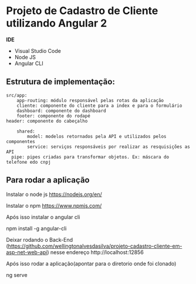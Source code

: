 # Projeto de Cadastro de Cliente utilizando Angular 2

**IDE**
* Visual Studio Code
* Node JS
* Angular CLI

## Estrutura de implementação:

	src/app:
		app-routing: módulo responsável pelas rotas da aplicação
		cliente: componente do cliente para a index e para o formulário
		dashboard: componente do dashboard
		footer: componente do rodapé
    header: componente do cabeçalho   
		
		shared:
			model: modelos retornados pela API e utilizados pelos componentes
			service: serviços responsáveis por realizar as resquisições as API
      pipe: pipes criadas para transformar objetos. Ex: máscara do telefone edo cnpj
      
      
## Para rodar a aplicação

  Instalar o node js https://nodejs.org/en/
  
  Instalar o npm  https://www.npmjs.com/
  
  Após isso instalar o angular cli
  
  npm install -g angular-cli
  
  Deixar rodando o Back-End (https://github.com/wellingtonalvesdasilva/projeto-cadastro-cliente-em-asp-net-web-api) nesse endereço
  http://localhost:12856
  
  Após isso rodar a aplicação(apontar para o diretorio onde foi clonado)
  
  ng serve
  
  
